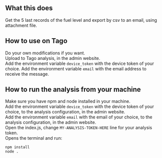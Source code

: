 ## What this does
Get the 5 last records of the fuel level and export by csv to an email, using attachment file.

## How to use on Tago
Do your own modifications if you want.<br>
Upload to Tago analysis, in the admin website.<br>
Add the environment variable `device_token` with the device token of your choice.
Add the environment variable `email` with the email address to receive the message.

## How to run the analysis from your machine  
Make sure you have npm and node installed in your machine.<br>
Add the environment variable `device_token` with the device token of your choice, to the analysis configuration, in the admin website.<br>
Add the environment variable `email` with the email of your choice, to the analysis configuration, in the admin website.<br>
Open the index.js, change `MY-ANALYSIS-TOKEN-HERE` line for your analysis token.<br>
Opens the terminal and run:

`npm install`<br>
`node .`


